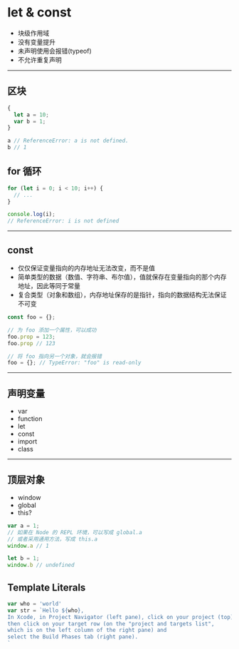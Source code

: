 # let & const

- 块级作用域
- 没有变量提升
- 未声明使用会报错(typeof)
- 不允许重复声明

---

## 区块

```js
{
  let a = 10;
  var b = 1;
}

a // ReferenceError: a is not defined.
b // 1
```

## for 循环

```js
for (let i = 0; i < 10; i++) {
  // ...
}

console.log(i);
// ReferenceError: i is not defined
```

---

## const

- 仅仅保证变量指向的内存地址无法改变，而不是值
- 简单类型的数据（数值、字符串、布尔值），值就保存在变量指向的那个内存地址，因此等同于常量
- 复合类型（对象和数组），内存地址保存的是指针，指向的数据结构无法保证不可变

```js
const foo = {};

// 为 foo 添加一个属性，可以成功
foo.prop = 123;
foo.prop // 123

// 将 foo 指向另一个对象，就会报错
foo = {}; // TypeError: "foo" is read-only
```

---

## 声明变量

- var
- function
- let
- const
- import
- class

---

## 顶层对象

- window
- global
- this?

```js
var a = 1;
// 如果在 Node 的 REPL 环境，可以写成 global.a
// 或者采用通用方法，写成 this.a
window.a // 1

let b = 1;
window.b // undefined
```

## Template Literals

```js
var who = 'world'
var str = `Hello ${who},
In Xcode, in Project Navigator (left pane), click on your project (top),
then click on your target row (on the "project and targets list",
which is on the left column of the right pane) and
select the Build Phases tab (right pane).
`
```
